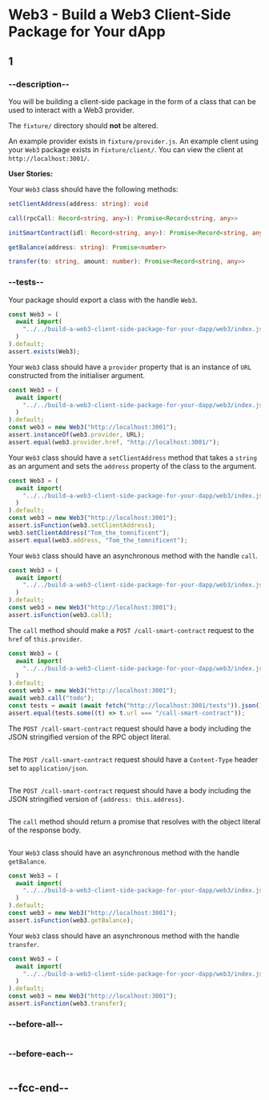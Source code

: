 # Web3 - Build a Web3 Client-Side Package for Your dApp

## 1

### --description--

You will be building a client-side package in the form of a class that can be used to interact with a Web3 provider.

The `fixture/` directory should **not** be altered.

An example provider exists in `fixture/provider.js`. An example client using your `Web3` package exists in `fixture/client/`. You can view the client at `http://localhost:3001/`.

**User Stories:**

Your `Web3` class should have the following methods:

```ts
setClientAddress(address: string): void
```

```ts
call(rpcCall: Record<string, any>): Promise<Record<string, any>>
```

```ts
initSmartContract(idl: Record<string, any>): Promise<Record<string, any>>
```

```ts
getBalance(address: string): Promise<number>
```

```ts
transfer(to: string, amount: number): Promise<Record<string, any>>
```

### --tests--

Your package should export a class with the handle `Web3`.

```js
const Web3 = (
  await import(
    "../../build-a-web3-client-side-package-for-your-dapp/web3/index.js"
  )
).default;
assert.exists(Web3);
```

Your `Web3` class should have a `provider` property that is an instance of `URL` constructed from the initialiser argument.

```js
const Web3 = (
  await import(
    "../../build-a-web3-client-side-package-for-your-dapp/web3/index.js"
  )
).default;
const web3 = new Web3("http://localhost:3001");
assert.instanceOf(web3.provider, URL);
assert.equal(web3.provider.href, "http://localhost:3001/");
```

Your `Web3` class should have a `setClientAddress` method that takes a `string` as an argument and sets the `address` property of the class to the argument.

```js
const Web3 = (
  await import(
    "../../build-a-web3-client-side-package-for-your-dapp/web3/index.js"
  )
).default;
const web3 = new Web3("http://localhost:3001");
assert.isFunction(web3.setClientAddress);
web3.setClientAddress("Tom_the_tomnificent");
assert.equal(web3.address, "Tom_the_tomnificent");
```

Your `Web3` class should have an asynchronous method with the handle `call`.

```js
const Web3 = (
  await import(
    "../../build-a-web3-client-side-package-for-your-dapp/web3/index.js"
  )
).default;
const web3 = new Web3("http://localhost:3001");
assert.isFunction(web3.call);
```

The `call` method should make a `POST /call-smart-contract` request to the `href` of `this.provider`.

```js
const Web3 = (
  await import(
    "../../build-a-web3-client-side-package-for-your-dapp/web3/index.js"
  )
).default;
const web3 = new Web3("http://localhost:3001");
await web3.call("todo");
const tests = await (await fetch("http://localhost:3001/tests")).json();
assert.equal(tests.some((t) => t.url === "/call-smart-contract"));
```

The `POST /call-smart-contract` request should have a body including the JSON stringified version of the RPC object literal.

```js

```

The `POST /call-smart-contract` request should have a `Content-Type` header set to `application/json`.

```js

```

The `POST /call-smart-contract` request should have a body including the JSON stringified version of `{address: this.address}`.

```js

```

The `call` method should return a promise that resolves with the object literal of the response body.

```js

```

Your `Web3` class should have an asynchronous method with the handle `getBalance`.

```js
const Web3 = (
  await import(
    "../../build-a-web3-client-side-package-for-your-dapp/web3/index.js"
  )
).default;
const web3 = new Web3("http://localhost:3001");
assert.isFunction(web3.getBalance);
```

Your `Web3` class should have an asynchronous method with the handle `transfer`.

```js
const Web3 = (
  await import(
    "../../build-a-web3-client-side-package-for-your-dapp/web3/index.js"
  )
).default;
const web3 = new Web3("http://localhost:3001");
assert.isFunction(web3.transfer);
```

### --before-all--

```js

```

### --before-each--

```js

```

## --fcc-end--
